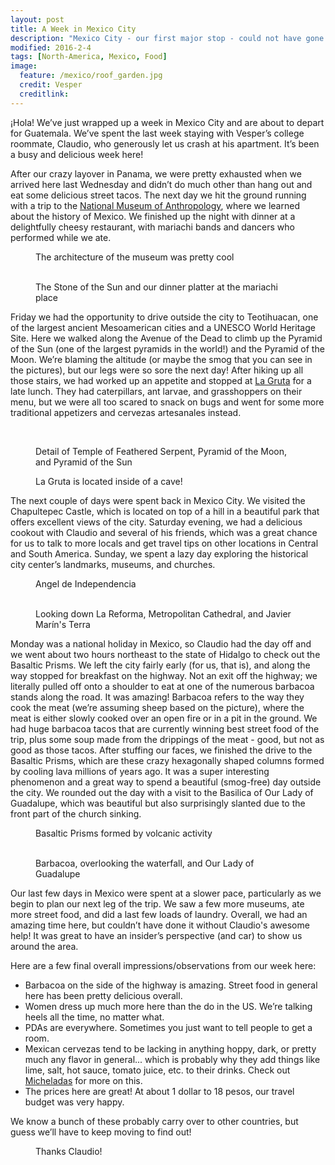 ```yaml
---
layout: post
title: A Week in Mexico City
description: "Mexico City - our first major stop - could not have gone better."
modified: 2016-2-4
tags: [North-America, Mexico, Food]
image:
  feature: /mexico/roof_garden.jpg
  credit: Vesper
  creditlink:
---
```


¡Hola! We’ve just wrapped up a week in Mexico City and are about to depart for Guatemala. We’ve spent the last week staying with Vesper’s college roommate, Claudio, who generously let us crash at his apartment. It’s been a busy and delicious week here! 

After our crazy layover in Panama, we were pretty exhausted when we arrived here last Wednesday and didn’t do much other than hang out and eat some delicious street tacos. The next day we hit the ground running with a trip to the [National Museum of Anthropology](http://www.mna.inah.gob.mx/index.html), where we learned about the history of Mexico. We finished up the night with dinner at a delightfully cheesy restaurant, with mariachi bands and dancers who performed while we ate.
<figure>
    <a href="/images/mexico/museum_architecture.jpg"><img src="/images/mexico/museum_architecture.jpg" alt=""></a>
    <figcaption>The architecture of the museum was pretty cool</figcaption>
</figure>
<figure class="half">
    <a href="/images/mexico/stone_of_the_sun.jpg"><img src="/images/mexico/stone_of_the_sun.jpg" alt=""></a>
    <a href="/images/mexico/dinner_platter.jpg"><img src="/images/mexico/dinner_platter.jpg" alt=""></a>
    <figcaption>The Stone of the Sun and our dinner platter at the mariachi place</figcaption>
</figure>

Friday we had the opportunity to drive outside the city to Teotihuacan, one of the largest ancient Mesoamerican cities and a UNESCO World Heritage Site. Here we walked along the Avenue of the Dead to climb up the Pyramid of the Sun (one of the largest pyramids in the world!) and the Pyramid of the Moon. We’re blaming the altitude (or maybe the smog that you can see in the pictures), but our legs were so sore the next day! After hiking up all those stairs, we had worked up an appetite and stopped at [La Gruta](http://lagruta.mx/index_en.php) for a late lunch. They had caterpillars, ant larvae, and grasshoppers on their menu, but we were all too scared to snack on bugs and went for some more traditional appetizers and cervezas artesanales instead.
<figure>
    <a href="/images/mexico/pyramids_pano.jpg"><img src="/images/mexico/pyramids_pano.jpg" alt=""></a>
</figure>

<figure class="third">
    <a href="/images/mexico/feathered_serpent_detail.jpg"><img src="/images/mexico/feathered_serpent_detail.jpg" alt=""></a>
    <a href="/images/mexico/pyramid_of_the_moon.jpg"><img src="/images/mexico/pyramid_of_the_moon.jpg" alt=""></a>
    <a href="/images/mexico/sun_and_moon_from_far.jpg"><img src="/images/mexico/sun_and_moon_from_far.jpg" alt=""></a>
    <figcaption>Detail of Temple of Feathered Serpent, Pyramid of the Moon, and Pyramid of the Sun</figcaption>
</figure>

<figure>
    <a href="/images/mexico/la_gruta.jpg"><img src="/images/mexico/la_gruta.jpg" alt=""></a>
    <figcaption>La Gruta is located inside of a cave!</figcaption>
</figure>

The next couple of days were spent back in Mexico City. We visited the Chapultepec Castle, which is located on top of a hill in a beautiful park that offers excellent views of the city. Saturday evening, we had a delicious cookout with Claudio and several of his friends, which was a great chance for us to talk to more locals and get travel tips on other locations in Central and South America. Sunday, we spent a lazy day exploring the historical city center’s landmarks, museums, and churches.
<figure>
    <a href="/images/mexico/angel_of_independence.jpg"><img src="/images/mexico/angel_of_independence.jpg" alt=""></a>
    <figcaption>Angel de Independencia</figcaption>
</figure>
<figure class="third">
    <a href="/images/mexico/down_la_reforma.jpg"><img src="/images/mexico/down_la_reforma.jpg" alt=""></a>
    <a href="/images/mexico/mexico_city_metropolitan_cathedral.jpg"><img src="/images/mexico/mexico_city_metropolitan_cathedral.jpg" alt=""></a>
    <a href="/images/mexico/javier_marin_terra.jpg"><img src="/images/mexico/javier_marin_terra.jpg" alt=""></a>
    <figcaption>Looking down La Reforma, Metropolitan Cathedral, and Javier Marín's Terra</figcaption>
</figure>

Monday was a national holiday in Mexico, so Claudio had the day off and we went about two hours northeast to the state of Hidalgo to check out the Basaltic Prisms. We left the city fairly early (for us, that is), and along the way stopped for breakfast on the highway. Not an exit off the highway; we literally pulled off onto a shoulder to eat at one of the numerous barbacoa stands along the road. It was amazing! Barbacoa refers to the way they cook the meat (we’re assuming sheep based on the picture), where the meat is either slowly cooked over an open fire or in a pit in the ground. We had huge barbacoa tacos that are currently winning best street food of the trip, plus some soup made from the drippings of the meat - good, but not as good as those tacos. After stuffing our faces, we finished the drive to the Basaltic Prisms, which are these crazy hexagonally shaped columns formed by cooling lava millions of years ago. It was a super interesting phenomenon and a great way to spend a beautiful (smog-free) day outside the city. We rounded out the day with a visit to the Basilica of Our Lady of Guadalupe, which was beautiful but also surprisingly slanted due to the front part of the church sinking.
<figure>
    <a href="/images/mexico/basaltic_prisms.jpg"><img src="/images/mexico/basaltic_prisms.jpg" alt=""></a>
    <figcaption>Basaltic Prisms formed by volcanic activity</figcaption>
</figure>
<figure class="third">
    <a href="/images/mexico/barbacoa.jpg"><img src="/images/mexico/barbacoa.jpg" alt=""></a>
    <a href="/images/mexico/overlook.jpg"><img src="/images/mexico/overlook.jpg" alt=""></a>
    <a href="/images/mexico/our_lady_guadalupe.jpg"><img src="/images/mexico/our_lady_guadalupe.jpg" alt=""></a>
    <figcaption>Barbacoa, overlooking the waterfall, and Our Lady of Guadalupe</figcaption>
</figure>

Our last few days in Mexico were spent at a slower pace, particularly as we begin to plan our next leg of the trip. We saw a few more museums, ate more street food, and did a last few loads of laundry. Overall, we had an amazing time here, but couldn’t have done it without Claudio's awesome help! It was great to have an insider’s perspective (and car) to show us around the area.

Here are a few final overall impressions/observations from our week here:

- Barbacoa on the side of the highway is amazing. Street food in general here has been pretty delicious overall.
- Women dress up much more here than the do in the US. We’re talking heels all the time, no matter what. 
- PDAs are everywhere. Sometimes you just want to tell people to get a room.
- Mexican cervezas tend to be lacking in anything hoppy, dark, or pretty much any flavor in general... which is probably why they add things like lime, salt, hot sauce, tomato juice, etc. to their drinks. Check out [Micheladas](https://en.wikipedia.org/wiki/Michelada) for more on this.
- The prices here are great! At about 1 dollar to 18 pesos, our travel budget was very happy.

We know a bunch of these probably carry over to other countries, but guess we’ll have to keep moving to find out!

<figure>
    <a href="/images/mexico/claudio_laura_vesper.jpg"><img src="/images/mexico/claudio_laura_vesper.jpg" alt=""></a>
    <figcaption>Thanks Claudio!</figcaption>
</figure>
